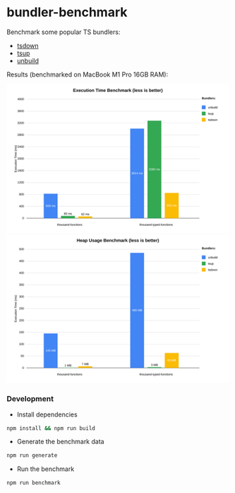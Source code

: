 # bundler-benchmark

Benchmark some popular TS bundlers:
- [tsdown](https://tsdown.dev/)
- [tsup](https://tsup.egoist.dev/)
- [unbuild](https://github.com/unjs/unbuild)

Results (benchmarked on MacBook M1 Pro 16GB RAM):

<img src="results/bundler-execution-time-comparison.svg" alt="Benchmark Results" width="600" />

<img src="results/bundler-heap-usage-comparison.svg" alt="Benchmark Results" width="600" />

### Development

- Install dependencies
```bash
npm install && npm run build
```
- Generate the benchmark data
```bash
npm run generate
```
- Run the benchmark
```bash
npm run benchmark
```
